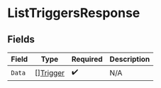# ListTriggersResponse


## Fields

| Field                                       | Type                                        | Required                                    | Description                                 |
| ------------------------------------------- | ------------------------------------------- | ------------------------------------------- | ------------------------------------------- |
| `Data`                                      | [][Trigger](../../models/shared/trigger.md) | :heavy_check_mark:                          | N/A                                         |